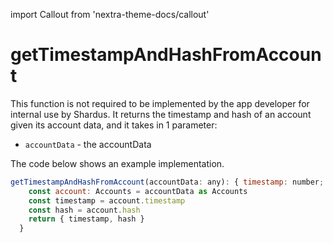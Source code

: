 import Callout from 'nextra-theme-docs/callout'

# getTimestampAndHashFromAccount

This function is not required to be implemented by the app developer for internal use by Shardus. It returns the timestamp and hash of an account given its account data, and it takes in 1 parameter:

- `accountData` - the accountData

<Callout emoji="💡" type="default">

The code below shows an example implementation.

</Callout>

```javascript
getTimestampAndHashFromAccount(accountData: any): { timestamp: number; hash: string } {
    const account: Accounts = accountData as Accounts
    const timestamp = account.timestamp
    const hash = account.hash
    return { timestamp, hash }
  }
```